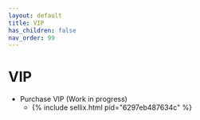 ```yaml
---
layout: default
title: VIP
has_children: false
nav_order: 99
---
```

# VIP
- Purchase VIP (Work in progress)
	- {% include sellix.html pid="6297eb487634c" %}